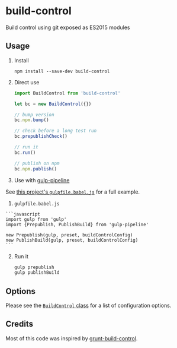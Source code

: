 # build-control

Build control using git exposed as ES2015 modules

## Usage

1. Install

    `npm install --save-dev build-control`

1. Direct use

    ```javascript
    import BuildControl from 'build-control'
    
    let bc = new BuildControl({})
    
    // bump version
    bc.npm.bump()

    // check before a long test run
    bc.prepublishCheck()
    
    // run it 
    bc.run()
    
    // publish on npm
    bc.npm.publish()
    ```

1. Use with [gulp-pipeline](https://github.com/alienfast/gulp-pipeline)

  See [this project's `gulpfile.babel.js`](blob/master/gulpfile.babel.js) for a full example.

  1. `gulpfile.babel.js`

    ```javascript
    import gulp from 'gulp'
    import {Prepublish, PublishBuild} from 'gulp-pipeline'
    
    new Prepublish(gulp, preset, buildControlConfig)
    new PublishBuild(gulp, preset, buildControlConfig)
    ```

  2. Run it

      ```javascript
      gulp prepublish
      gulp publishBuild
      ```

## Options

Please see the [`BuildControl` class](https://github.com/alienfast/build-control/blob/master/src/buildControl.js#L11) for a list of configuration options.

## Credits

Most of this code was inspired by [grunt-build-control](https://github.com/robwierzbowski/grunt-build-control). 
